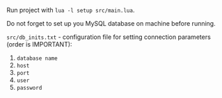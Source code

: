 Run project with <code>lua -l setup src/main.lua</code>.

Do not forget to set up you MySQL database on machine before running.

<code>src/db_inits.txt</code> - configuration file for setting connection parameters (order is IMPORTANT):

1. <code>database name</code>
2. <code>host</code>
3. <code>port</code>
4. <code>user</code>
5. <code>password</code>
